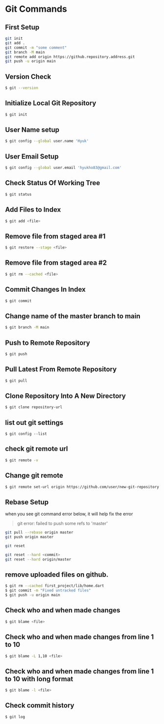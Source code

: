 # Git Commands

## First Setup

```bash
git init
git add .
git commit -m "some comment"
git branch -M main
git remote add origin https://github.repository.address.git
git push -u origin main
```

## Version Check

```bash
$ git --version
```

## Initialize Local Git Repository

```bash
$ git init
```

## User Name setup

```bash
$ git config --global user.name 'Hyuk'
```

## User Email Setup

```bash
$ git config --global user.email 'hyukho83@gmail.com'
```

## Check Status Of Working Tree

```bash
$ git status
```

## Add Files to Index

```bash
$ git add <file>
```

## Remove file from staged area #1

```bash
$ git restore --stage <file>
```

## Remove file from staged area #2

```bash
$ git rm --cached <file>

```

## Commit Changes In Index

```bash
$ git commit
```

## Change name of the master branch to main

```bash
$ git branch -M main
```

## Push to Remote Repository

```bash
$ git push
```

## Pull Latest From Remote Repository

```bash
$ git pull
```

## Clone Repository Into A New Directory

```bash
$ git clone repository-url
```

## list out git settings

```base
$ git config --list
```

## check git remote url

```bash
$ git remote -v
```

## Change git remote

```bash
$ git remote set-url origin https://github.com/user/new-git-repository.git
```

## Rebase Setup

when you see git command error below, it will help fix the error

> git error: failed to push some refs to 'master'

```bash
git pull --rebase origin master
git push origin master
```

```bash
git reset

git reset --hard <commit>
git reset --hard origin/master
```

## remove uploaded files on github.

```bash
$ git rm --cached first_project/lib/home.dart
$ git commit -m "Fixed untracked files"
$ git push -u origin main
```

## Check who and when made changes

```bash
$ git blame <file>
```

## Check who and when made changes from line 1 to 10

```bash
$ git blame -L 1,10 <file>
```

## Check who and when made changes from line 1 to 10 with long format

```bash
$ git blame -l <file>
```

## Check commit history

```bash
$ git log
```
